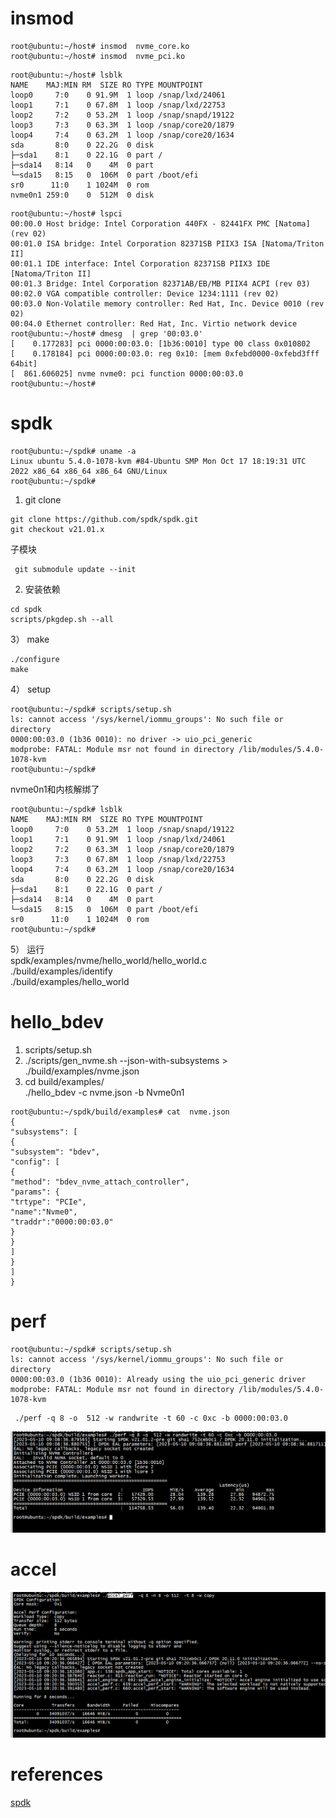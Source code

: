 
# insmod 

```
root@ubuntu:~/host# insmod  nvme_core.ko 
root@ubuntu:~/host# insmod  nvme_pci.ko 
```

```
root@ubuntu:~/host# lsblk
NAME    MAJ:MIN RM  SIZE RO TYPE MOUNTPOINT
loop0     7:0    0 91.9M  1 loop /snap/lxd/24061
loop1     7:1    0 67.8M  1 loop /snap/lxd/22753
loop2     7:2    0 53.2M  1 loop /snap/snapd/19122
loop3     7:3    0 63.3M  1 loop /snap/core20/1879
loop4     7:4    0 63.2M  1 loop /snap/core20/1634
sda       8:0    0 22.2G  0 disk 
├─sda1    8:1    0 22.1G  0 part /
├─sda14   8:14   0    4M  0 part 
└─sda15   8:15   0  106M  0 part /boot/efi
sr0      11:0    1 1024M  0 rom  
nvme0n1 259:0    0  512M  0 disk 
```

```
root@ubuntu:~/host# lspci
00:00.0 Host bridge: Intel Corporation 440FX - 82441FX PMC [Natoma] (rev 02)
00:01.0 ISA bridge: Intel Corporation 82371SB PIIX3 ISA [Natoma/Triton II]
00:01.1 IDE interface: Intel Corporation 82371SB PIIX3 IDE [Natoma/Triton II]
00:01.3 Bridge: Intel Corporation 82371AB/EB/MB PIIX4 ACPI (rev 03)
00:02.0 VGA compatible controller: Device 1234:1111 (rev 02)
00:03.0 Non-Volatile memory controller: Red Hat, Inc. Device 0010 (rev 02)
00:04.0 Ethernet controller: Red Hat, Inc. Virtio network device
root@ubuntu:~/host# dmesg  | grep '00:03.0'
[    0.177283] pci 0000:00:03.0: [1b36:0010] type 00 class 0x010802
[    0.178184] pci 0000:00:03.0: reg 0x10: [mem 0xfebd0000-0xfebd3fff 64bit]
[  861.606025] nvme nvme0: pci function 0000:00:03.0
root@ubuntu:~/host# 
```

# spdk

```
root@ubuntu:~/spdk# uname -a
Linux ubuntu 5.4.0-1078-kvm #84-Ubuntu SMP Mon Oct 17 18:19:31 UTC 2022 x86_64 x86_64 x86_64 GNU/Linux
root@ubuntu:~/spdk# 

```

1) git clone  

``` 
git clone https://github.com/spdk/spdk.git
git checkout v21.01.x
```
子模块
```
 git submodule update --init
```

2) 安装依赖
```
cd spdk
scripts/pkgdep.sh --all
```

3） make   
```
./configure
make
```

4） setup
```
root@ubuntu:~/spdk# scripts/setup.sh
ls: cannot access '/sys/kernel/iommu_groups': No such file or directory
0000:00:03.0 (1b36 0010): no driver -> uio_pci_generic
modprobe: FATAL: Module msr not found in directory /lib/modules/5.4.0-1078-kvm
root@ubuntu:~/spdk#
```
nvme0n1和内核解绑了  
```
root@ubuntu:~/spdk# lsblk
NAME    MAJ:MIN RM  SIZE RO TYPE MOUNTPOINT
loop0     7:0    0 53.2M  1 loop /snap/snapd/19122
loop1     7:1    0 91.9M  1 loop /snap/lxd/24061
loop2     7:2    0 63.3M  1 loop /snap/core20/1879
loop3     7:3    0 67.8M  1 loop /snap/lxd/22753
loop4     7:4    0 63.2M  1 loop /snap/core20/1634
sda       8:0    0 22.2G  0 disk 
├─sda1    8:1    0 22.1G  0 part /
├─sda14   8:14   0    4M  0 part 
└─sda15   8:15   0  106M  0 part /boot/efi
sr0      11:0    1 1024M  0 rom  
root@ubuntu:~/spdk# 
```


5） 运行  
spdk/examples/nvme/hello_world/hello_world.c  
./build/examples/identify  
./build/examples/hello_world  

# hello_bdev
1) scripts/setup.sh  
2) ./scripts/gen_nvme.sh --json-with-subsystems > ./build/examples/nvme.json  
3) cd build/examples/   
  ./hello_bdev -c nvme.json -b Nvme0n1  
  
```
root@ubuntu:~/spdk/build/examples# cat  nvme.json 
{
"subsystems": [
{
"subsystem": "bdev",
"config": [
{
"method": "bdev_nvme_attach_controller",
"params": {
"trtype": "PCIe",
"name":"Nvme0",
"traddr":"0000:00:03.0"
}
}
]
}
]
}
```

#  perf

```
root@ubuntu:~/spdk# scripts/setup.sh  
ls: cannot access '/sys/kernel/iommu_groups': No such file or directory
0000:00:03.0 (1b36 0010): Already using the uio_pci_generic driver
modprobe: FATAL: Module msr not found in directory /lib/modules/5.4.0-1078-kvm
```

```
 ./perf -q 8 -o  512 -w randwrite -t 60 -c 0xc -b 0000:00:03.0
```

![image](../pic/perf.png)

# accel 

![image](../pic/accel.png)

# references

[spdk](https://tech.gluesys.com/blog/2022/04/19/SPDK_tutorial_1.html)